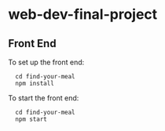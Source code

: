 # web-dev-final-project
## Front End
To set up the front end:
```
  cd find-your-meal
  npm install
```
To start the front end:
```
  cd find-your-meal
  npm start
```